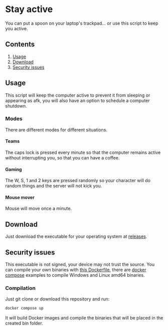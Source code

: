# Stay active
You can put a spoon on your laptop's trackpad... or use this script to keep you active.


## Contents
1. [Usage](#Usage)
2. [Download](#Download)
3. [Security issues](#Security%20issues)

## Usage
This script will keep the computer active to prevent it from sleeping or appearing as afk, you will also have an option to schedule a computer shutdown.


### Modes
There are different modes for different situations.


#### Teams
The caps lock is pressed every minute so that the computer remains active without interrupting you, so that you can have a coffee.


#### Gaming
The W, S, 1 and 2 keys are pressed randomly so your character will do random things and the server will not kick you.


#### Mouse mover
Mouse will move once a minute.


## Download
Just download the executable for your operating system at [releases](https://github.com/R-dVL/stay-active/releases).


## Security issues
This executable is not signed, your device may not trust the source. You can compile your own binaries with [this Dockerfile](https://github.com/R-dVL/stay-active/blob/main/Dockerfile), there are [docker compose](https://github.com/R-dVL/stay-active/blob/main/docker-compose.yml) examples to compile Windows and Linux amd64 binaries.

### Compilation
Just git clone or download this repository and run:

```bash
docker compose up
```

It will build Docker images and compile the binaries that will be placed in the created bin folder.

